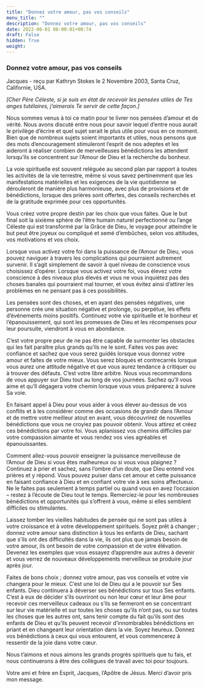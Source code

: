 ```yaml
---
title: "Donnez votre amour, pas vos conseils"
menu_title: ""
description: "Donnez votre amour, pas vos conseils"
date: 2022-06-01 06:00:01+00:74
draft: False
hidden: True
weight:
---
```

### Donnez votre amour, pas vos conseils

Jacques - reçu par Kathryn Stokes le 2 Novembre 2003, Santa Cruz, Californie, USA.

*[Cher Père Céleste, si je suis en état de recevoir les pensées utiles de Tes anges tutélaires, j’aimerais Te servir de cette façon.]*

Nous sommes venus à toi ce matin pour te livrer nos pensées d’amour et de vérité. Nous avons discuté entre nous pour savoir lequel d’entre nous aurait le privilège d’écrire et quel sujet serait le plus utile pour vous en ce moment. Bien que de nombreux sujets soient importants et utiles, nous pensons que des mots d’encouragement stimuleront l’esprit de nos adeptes et les aideront à réaliser combien de merveilleuses bénédictions les attendent lorsqu’ils se concentrent sur l’Amour de Dieu et la recherche du bonheur.

La voie spirituelle est souvent reléguée au second plan par rapport à toutes les activités de la vie terrestre, même si vous savez pertinemment que les manifestations matérielles et les exigences de la vie quotidienne se dérouleront de manière plus harmonieuse, avec plus de provisions et de bénédictions, lorsque des prières sont offertes, des conseils recherchés et de la gratitude exprimée pour ces opportunités.

Vous créez votre propre destin par les choix que vous faites. Que le but final soit la sixième sphère de l’être humain naturel perfectionné ou l’ange Céleste qui est transformé par la Grâce de Dieu, le voyage pour atteindre le but peut être joyeux ou compliqué et semé d’embûches, selon vos attitudes, vos motivations et vos choix.

Lorsque vous activez votre foi dans la puissance de l’Amour de Dieu, vous pouvez naviguer à travers les complications qui pourraient autrement survenir. Il s’agit simplement de savoir à quel niveau de conscience vous choisissez d’opérer. Lorsque vous activez votre foi, vous élevez votre conscience à des niveaux plus élevés et vous ne vous inquiétez pas des choses banales qui pourraient mal tourner, et vous évitez ainsi d’attirer les problèmes en ne pensant pas à ces possibilités.

Les pensées sont des choses, et en ayant des pensées négatives, une personne crée une situation négative et prolonge, ou perpétue, les effets d’événements moins positifs. Continuez votre vie spirituelle et le bonheur et l’épanouissement, qui sont les promesses de Dieu et les récompenses pour leur poursuite, viendront à vous en abondance.

C’est votre propre peur de ne pas être capable de surmonter les obstacles qui les fait paraître plus grands qu’ils ne le sont. Faites vos pas avec confiance et sachez que vous serez guidés lorsque vous donnez votre amour et faites de votre mieux. Vous serez bloqués et contrecarrés lorsque vous aurez une attitude négative et que vous aurez tendance à critiquer ou à trouver des défauts. C’est votre libre arbitre. Nous vous recommandons de vous appuyer sur Dieu tout au long de vos journées. Sachez qu’Il vous aime et qu’Il dégagera votre chemin lorsque vous vous préparerez à suivre Sa voie.

En faisant appel à Dieu pour vous aider à vous élever au-dessus de vos conflits et à les considérer comme des occasions de grandir dans l’Amour et de mettre votre meilleur atout en avant, vous découvrirez de nouvelles bénédictions que vous ne croyiez pas pouvoir obtenir. Vous attirez et créez ces bénédictions par votre foi. Vous aplanissez vos chemins difficiles par votre compassion aimante et vous rendez vos vies agréables et épanouissantes.

Comment allez-vous pouvoir enseigner la puissance merveilleuse de l’Amour de Dieu si vous êtes malheureux ou si vous vous plaignez ? Continuez à prier et sachez, sans l’ombre d’un doute, que Dieu entend vos prières et y répond. Vous pouvez puiser dans cet amour et cette puissance en faisant confiance à Dieu et en confiant votre vie à ses soins affectueux. Ne le faites pas seulement à temps partiel ou quand vous en avez l’occasion – restez à l’écoute de Dieu tout le temps. Remerciez-le pour les nombreuses bénédictions et opportunités qui s’offrent à vous, même si elles semblent difficiles ou stimulantes.

Laissez tomber les vieilles habitudes de pensée qui ne sont pas utiles à votre croissance et à votre développement spirituels. Soyez prêt à changer ; donnez votre amour sans distinction à tous les enfants de Dieu, sachant que s’ils ont des difficultés dans la vie, ils ont plus que jamais besoin de votre amour, ils ont besoin de votre compassion et de votre élévation. Devenez les exemples que vous essayez d’apprendre aux autres à devenir et vous verrez de nouveaux développements merveilleux se produire jour après jour.

Faites de bons choix ; donnez votre amour, pas vos conseils et votre vie changera pour le mieux. C’est une loi de Dieu qui a le pouvoir sur Ses enfants. Dieu continuera à déverser ses bénédictions sur tous Ses enfants. C’est à eux de décider s’ils ouvriront ou non leur cœur et leur âme pour recevoir ces merveilleux cadeaux ou s’ils se fermeront en se concentrant sur leur vie matérielle et sur toutes les choses qu’ils n’ont pas, ou sur toutes les choses que les autres ont, sans tenir compte du fait qu’ils sont des enfants de Dieu et qu’ils peuvent recevoir d’innombrables bénédictions en priant et en changeant leur orientation dans la vie. Soyez heureux. Donnez vos bénédictions à ceux qui vous entourent, et vous commencerez à ressentir de la joie dans votre cœur.

Nous t’aimons et nous aimons les grands progrès spirituels que tu fais, et nous continuerons à être des collègues de travail avec toi pour toujours.

Votre ami et frère en Esprit, Jacques, l’Apôtre de Jésus. Merci d’avoir pris mon message.